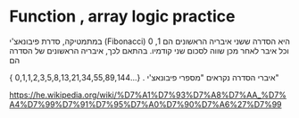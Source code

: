 # Function , array logic practice
במתמטיקה, סדרת פיבונאצ'י (Fibonacci) היא הסדרה ששני איבריה הראשונים הם 1, 0 וכל איבר לאחר מכן שווה לסכום שני קודמיו. בהתאם לכך, איבריה הראשונים של הסדרה הם

{ 0,1,1,2,3,5,8,13,21,34,55,89,144...}
. איברי הסדרה נקראים "מספרי פיבונאצ'י"

https://he.wikipedia.org/wiki/%D7%A1%D7%93%D7%A8%D7%AA_%D7%A4%D7%99%D7%91%D7%95%D7%A0%D7%90%D7%A6%27%D7%99
